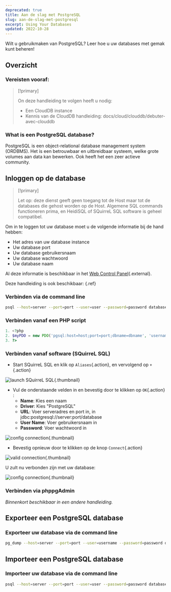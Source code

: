```yaml
---
deprecated: true
title: Aan de slag met PostgreSQL
slug: aan-de-slag-met-postgresql
excerpt: Using Your Databases
updated: 2022-10-28
---
```


Wilt u gebruikmaken van PostgreSQL? Leer hoe u uw databases met gemak kunt beheren!


## Overzicht

### Vereisten vooraf&#58;


> [!primary]
>
> On deze handleiding te volgen heeft u nodig:
> - Een CloudDB instance
> - Kennis van de CloudDB handleiding: docs/cloud/clouddb/debuter-avec-clouddb
>

### What is een PostgreSQL database?
PostgreSQL is een object-relational database management system (ORDBMS). Het is een betrouwbaar en uitbreidbaar systeem, welke grote volumes aan data kan bewerken. Ook heeft het een zeer actieve community.


## Inloggen op de database


> [!primary]
>
> Let op: deze dienst geeft geen toegang tot de Host maar tot de databases die gehost worden op de Host. Algemene SQL commands functioneren prima, en HeidiSQL of SQuirreL SQL software is geheel compatibel.
> 

Om in te loggen tot uw database moet u de volgende informatie bij de hand hebben:

- Het adres van uw database instance
- Uw database port
- Uw database gebruikersnaam
- Uw database wachtwoord
- Uw database naam

Al deze informatie is beschikbaar in het [Web Control Panel](https://www.ovh.com/manager/web/){.external}.

Deze handleiding is ook beschikbaar: [](debuter-avec-clouddbguide.nl-nl.md){.ref}


### Verbinden via de command line

```bash
psql --host=server --port=port --user=user --password=password database_name
```


### Verbinden vanaf een PHP script

```php
1. <?php
2. $myPDO = new PDO('pgsql:host=host;port=port;dbname=dbname', 'username', 'password');
3. ?>
```


### Verbinden vanaf software (SQuirreL SQL)
- Start SQuirreL SQL en klik op `Aliases`{.action}, en vervolgend op `+`{.action}


![launch SQuirreL SQL](images/1.PNG){.thumbnail}

- Vul de onderstaande velden in en bevestig door te klikken op `OK`{.action} :
    - **Name**: Kies een naam
    - **Driver**: Kies "PostgreSQL"
    - **URL**: Voer serveradres en port in, in jdbc:postgresql://server:port/database
    - **User Name**: Voer gebruikersnaam in
    - **Password**: Voer wachtwoord in


![config connection](images/2.PNG){.thumbnail}

- Bevestig opnieuw door te klikken op de knop `Connect`{.action}


![valid connection](images/3.PNG){.thumbnail}

U zult nu verbonden zijn met uw database:


![config connection](images/4.PNG){.thumbnail}


### Verbinden via phppgAdmin
*Binnenkort beschikbaar in een andere handleiding.*


## Exporteer een PostgreSQL database

### Exporteer uw database via de command line

```bash
pg_dump --host=server --port=port --user=username --password=password database_name > database_name.sql
```


## Importeer een PostgreSQL database

### Importeer uw database via de command line

```bash
psql --host=server --port=port --user=user --password=password database_name < database_name.sql
```